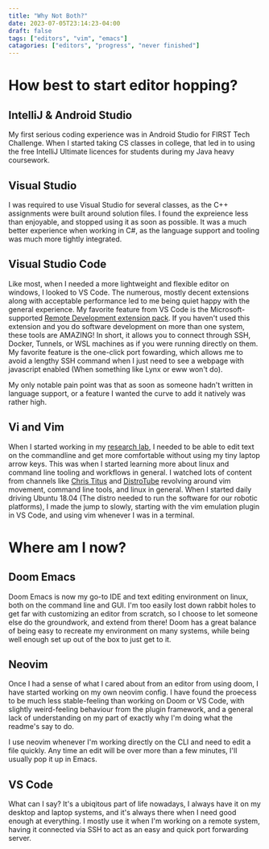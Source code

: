 ```yaml
---
title: "Why Not Both?"
date: 2023-07-05T23:14:23-04:00
draft: false
tags: ["editors", "vim", "emacs"]
catagories: ["editors", "progress", "never finished"]
---
```


# How best to start editor hopping?
## IntelliJ & Android Studio
My first serious coding experience was in Android Studio for FIRST Tech Challenge.
When I started taking CS classes in college, that led in to using the free IntelliJ Ultimate licences for students during my Java heavy coursework.

## Visual Studio
I was required to use Visual Studio for several classes, as the C++ assignments were built around solution files.
I found the expreience less than enjoyable, and stopped using it as soon as possible.
It was a much better experience when working in C#, as the language support and tooling was much more tightly integrated.

## Visual Studio Code
Like most, when I needed a more lightweight and flexible editor on windows, I looked to VS Code.
The numerous, mostly decent extensions along with acceptable performance led to me being quiet happy with the general experience.
My favorite feature from VS Code is the Microsoft-supported [Remote Development extension pack](https://github.com/Microsoft/vscode-remote-release).
If you haven't used this extension and you do software development on more than one system, these tools are AMAZING!
In short, it allows you to connect through SSH, Docker, Tunnels, or WSL machines as if you were running directly on them.
My favorite feature is the one-click port fowarding, which allows me to avoid a lengthy SSH command when I just need to see a webpage with javascript enabled (When something like Lynx or eww won't do).


My only notable pain point was that as soon as someone hadn't written in language support, or a feature I wanted the curve to add it natively was rather high.

## Vi and Vim
When I started working in my [research lab](http://mil.ufl.edu), I needed to be able to edit text on the commandline and get more comfortable without using my tiny laptop arrow keys.
This was when I started learning more about linux and command line tooling and workflows in general.
I watched lots of content from channels like [Chris Titus](https://www.youtube.com/@ChrisTitusTech) and [DistroTube](https://www.youtube.com/@DistroTube) revolving around vim movement, command line tools, and linux in general.
When I started daily driving Ubuntu 18.04 (The distro needed to run the software for our robotic platforms), I made the jump to slowly, starting with the vim emulation plugin in VS Code, and using vim whenever I was in a terminal.

# Where am I now?
## Doom Emacs
Doom Emacs is now my go-to IDE and text editing environment on linux, both on the command line and GUI.
I'm too easily lost down rabbit holes to get far with customizing an editor from scratch, so I choose to let someone else do the groundwork, and extend from there!
Doom has a great balance of being easy to recreate my environment on many systems, while being well enough set up out of the box to just get to it.

## Neovim
Once I had a sense of what I cared about from an editor from using doom, I have started working on my own neovim config.
I have found the proecess to be much less stable-feeling than working on Doom or VS Code, with slightly weird-feeling behaviour from the plugin framework, and a general lack of understanding on my part of exactly why I'm doing what the readme's say to do.

I use neovim whenever I'm working directly on the CLI and need to edit a file quickly.
Any time an edit will be over more than a few minutes, I'll usually pop it up in Emacs.

## VS Code
What can I say?
It's a ubiqitous part of life nowadays, I always have it on my desktop and laptop systems, and it's always there when I need good enough at everything.
I mostly use it when I'm working on a remote system, having it connected via SSH to act as an easy and quick port forwarding server.